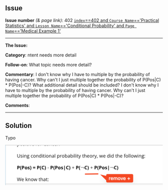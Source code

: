 ## Issue
**Issue number** _(& page link)_: 402 [`index`==402 and `Course Name`=='Practical Statistics' and `Lesson Name`=='Conditional Probability' and `Page Name`=='Medical Example 1'](https://mocha.udacity.com/programs/nd496-mentors-sandbox/en-us/construction/courses/545f4c46-ae54-4164-897e-4a0bb573302d/lessons/ls11577/pages/a8063b4c-b412-452e-af4b-42fa921997c3)
***

**The Issue:**

**Category**: ntent needs more detail

**Follow-on**: What topic needs more detail?

**Commentary**: I don't know why I have to multiple by the probability of having
cancer. Why can't I just multiple together the probability of
P(Pos|C) * P(Pos|-C)? What additional detail should be included?
I don't know why I have to multiple by the probability of having
cancer. Why can't I just multiple together the probability of
P(Pos|C) * P(Pos|-C)?

**Comments**: 


***
## Solution

Typo

<img style='width: 600px' src="./images/402.png"></img>